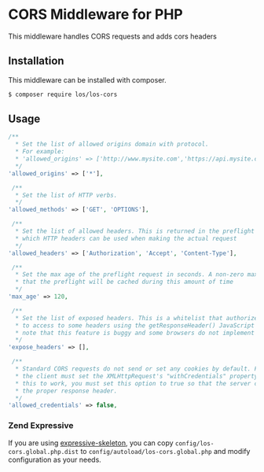 # CORS Middleware for PHP

This middleware handles CORS requests and adds cors headers  

## Installation

This middleware can be installed with composer.

```bash
$ composer require los/los-cors
```

## Usage

```php
/**
  * Set the list of allowed origins domain with protocol.
  * For example:
  * 'allowed_origins' => ['http://www.mysite.com','https://api.mysite.com'],
  */
'allowed_origins' => ['*'],

 /**
  * Set the list of HTTP verbs.
  */
'allowed_methods' => ['GET', 'OPTIONS'],

 /**
  * Set the list of allowed headers. This is returned in the preflight request to indicate
  * which HTTP headers can be used when making the actual request
  */
'allowed_headers' => ['Authorization', 'Accept', 'Content-Type'],

 /**
  * Set the max age of the preflight request in seconds. A non-zero max age means
  * that the preflight will be cached during this amount of time
  */
'max_age' => 120,

 /**
  * Set the list of exposed headers. This is a whitelist that authorize the browser
  * to access to some headers using the getResponseHeader() JavaScript method. Please
  * note that this feature is buggy and some browsers do not implement it correctly
  */
'expose_headers' => [],

 /**
  * Standard CORS requests do not send or set any cookies by default. For this to work,
  * the client must set the XMLHttpRequest's "withCredentials" property to "true". For
  * this to work, you must set this option to true so that the server can serve
  * the proper response header.
  */
'allowed_credentials' => false,
```

### Zend Expressive

If you are using [expressive-skeleton](https://github.com/zendframework/zend-expressive-skeleton), you can copy `config/los-cors.global.php.dist` to `config/autoload/los-cors.global.php` and modify configuration as your needs.

